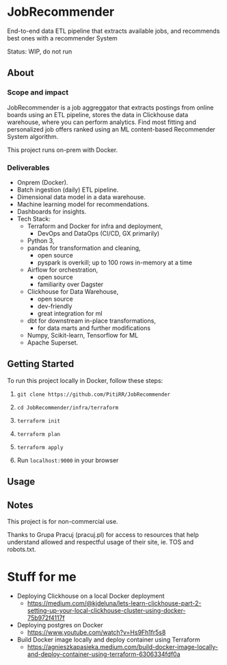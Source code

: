 # JobRecommender

End-to-end data ETL pipeline that extracts available jobs, and recommends best ones with a recommender System

Status: WIP, do not run

## About

### Scope and impact

JobRecommender is a job aggreggator that extracts postings from online boards using an ETL pipeline, stores the data in Clickhouse data warehouse, where you can perform analytics. Find most fitting and personalized job offers ranked using an ML content-based Recommender System algorithm. 

This project runs on-prem with Docker.

### Deliverables

- Onprem (Docker).
- Batch ingestion (daily) ETL pipeline.
- Dimensional data model in a data warehouse.
- Machine learning model for recommendations.
- Dashboards for insights.
- Tech Stack:
  - Terraform and Docker for infra and deployment,
    - DevOps and DataOps (CI/CD, GX primarily)
  - Python 3,
  - pandas for transformation and cleaning,
    - open source
    - pyspark is overkill; up to 100 rows in-memory at a time
  - Airflow for orchestration,
    - open source
    - familiarity over Dagster
  - Clickhouse for Data Warehouse,
    - open source
    - dev-friendly
    - great integration for ml
  - dbt for downstream in-place transformations,
    - for data marts and further modifications
  - Numpy, Scikit-learn, Tensorflow for ML
  - Apache Superset.

## Getting Started

To run this project locally in Docker, follow these steps:

1. `git clone https://github.com/PitiRR/JobRecommender`

1. `cd JobRecommender/infra/terraform`

1. `terraform init`

1. `terraform plan`

1. `terraform apply`

1. Run `localhost:9000` in your browser

## Usage

## Notes

This project is for non-commercial use.

Thanks to Grupa Pracuj (pracuj.pl) for access to resources that help understand allowed and respectful usage of their site, ie. TOS and robots.txt.

# Stuff for me

- Deploying Clickhouse on a local Docker deployment 
  - https://medium.com/@kjdeluna/lets-learn-clickhouse-part-2-setting-up-your-local-clickhouse-cluster-using-docker-75b972f4117f
- Deploying postgres on Docker 
  - https://www.youtube.com/watch?v=Hs9Fh1fr5s8
- Build Docker image locally and deploy container using Terraform 
  - https://agnieszkapasieka.medium.com/build-docker-image-locally-and-deploy-container-using-terraform-6306334fdf0a

